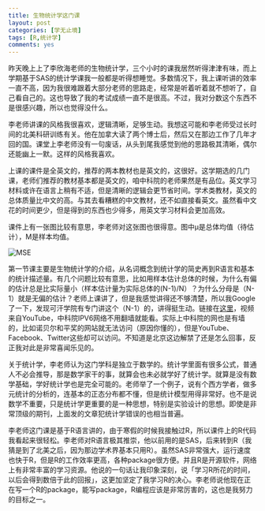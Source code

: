 ```yaml
---
title: 生物统计学这门课
layout: post
categories: [学无止境]
tags: [R,统计学]
comments: yes
---
```


昨天晚上上了李欣海老师的生物统计学，三个小时的课我居然听得津津有味，而上学期基于SAS的统计学课我一般都是听得想睡觉。多数情况下，我上课听讲的效率一直不高，因为我很难跟着大部分老师的思路走，经常是听着听着就不想听了，自己看自己的。这也导致了我的考试成绩一直不是很高。不过，我对分数这个东西不是很感兴趣，所以也觉得没什么。 

李老师讲课的风格我很喜欢，逻辑清晰，足够生动。我想这可能和李老师受过长时间的北美科研训练有关。他在加拿大读了两个博士后，然后又在那边工作了几年才回的国。课堂上李老师没有一句废话，从头到尾我感觉到他的思路极其清晰，偶尔还能幽上一默。这样的风格我喜欢。 

上课的课件是全英文的，推荐的两本教材也是英文的，这很好。这学期选的几门课，老师们推荐的教材基本都是英文的，咱中科院的老师果然是有品位。英文学习材料或许在语言上稍有不适，但是清晰的逻辑会更节省时间。学术类教材，英文的总体质量比中文的高。与其去看糟糕的中文教材，还不如直接看英文。虽然看中文花的时间更少，但是得到的东西也少得多，用英文学习材料会更加高效。 

课件上有一张图比较有意思，李老师对这张图也很得意。图中μ是总体均值（待估计），M是样本均值。 

![MSE](http://blogdata.qiniudn.com/wp-content/uploads/2014/03/MSE.png)

第一节课主要是生物统计学的介绍，从名词概念到统计学的简史再到R语言和基本的统计描述量。有几个问题比较有意思，比如用样本估计总体的时候，为什么有偏的估计总是比实际量小（样本估计量为实际总体的(N-1)/N）？为什么分母是（N-1）就是无偏的估计？老师上课讲了，但是我感觉讲得还不够清楚，所以我Google了一下，发现可汗学院有专门讲这个（N-1）的，讲得挺生动。链接在[这里](https://www.khanacademy.org/math/probability/descriptive-statistics/variance_std_deviation/v/statistics--standard-deviation)，视频来自YouTube，中科院IPV6网络不用翻墙就能看。实际上中科院的网也是有墙的，比如诺贝尔和平奖的网站就无法访问（原因你懂的），但是YouTube、Facebook、Twitter这些却可以访问。不知道是北京这边解禁了还是怎么回事，反正我对此是非常喜闻乐见的。 

关于统计学，李老师认为这门学科是独立于数学的。统计学里面有很多公式，普通人不必会推导，那是数学家干的事，就算会也未必就学好了统计学。就算是没有数学基础，学好统计学也是完全可能的。老师举了一个例子，说有个西方学者，做多元统计的分析的，连基本的正态分布都不懂，但是统计模型用得非常好。也不是说数学不重要，只是统计学更重要的是一种思想，特别是实验设计的思想。即使是非常顶级的期刊，上面发的文章犯统计学错误的也相当普遍。 

李老师这门课是基于R语言讲的，由于寒假的时候我接触过R，所以课件上的R代码我看起来很轻松。李老师对R语言极其推崇，他以前用的是SAS，后来转到R（我猜是到了北美之后，因为那边学术界基本只用R）。虽然SAS非常强大，运行速度也快于R，但是R的工作效率更高，各种package很方便。并且R是开源软件，网络上有非常丰富的学习资源。他说的一句话让我印象深刻，说「学习R所花的时间，以后会得到数倍于此的回报」，这更加坚定了我学习R的决心。李老师说他现在正在写一个R的package，能写package，R编程应该是非常厉害的，这也是我努力的目标之一。